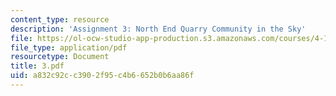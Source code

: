 ```yaml
---
content_type: resource
description: 'Assignment 3: North End Quarry Community in the Sky'
file: https://ol-ocw-studio-app-production.s3.amazonaws.com/courses/4-125-architecture-studio-building-in-landscapes-fall-2002/a832c92cc3902f95c4b6652b0b6aa86f_3.pdf
file_type: application/pdf
resourcetype: Document
title: 3.pdf
uid: a832c92c-c390-2f95-c4b6-652b0b6aa86f
---
```

